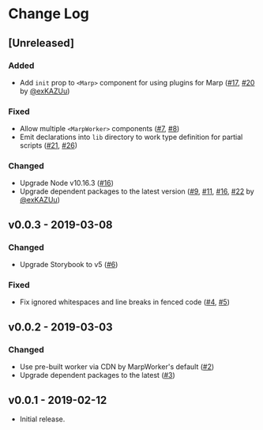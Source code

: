 # Change Log

## [Unreleased]

### Added

- Add `init` prop to `<Marp>` component for using plugins for Marp ([#17](https://github.com/marp-team/marp-react/issues/17), [#20](https://github.com/marp-team/marp-react/pull/20) by [@exKAZUu](https://github.com/exKAZUu))

### Fixed

- Allow multiple `<MarpWorker>` components ([#7](https://github.com/marp-team/marp-react/issues/7), [#8](https://github.com/marp-team/marp-react/pull/8))
- Emit declarations into `lib` directory to work type definition for partial scripts ([#21](https://github.com/marp-team/marp-react/issues/21), [#26](https://github.com/marp-team/marp-react/pull/26))

### Changed

- Upgrade Node v10.16.3 ([#16](https://github.com/marp-team/marp-react/pull/16))
- Upgrade dependent packages to the latest version ([#9](https://github.com/marp-team/marp-react/pull/9), [#11](https://github.com/marp-team/marp-react/pull/11), [#16](https://github.com/marp-team/marp-react/pull/16), [#22](https://github.com/marp-team/marp-react/pull/22) by [@exKAZUu](https://github.com/exKAZUu))

## v0.0.3 - 2019-03-08

### Changed

- Upgrade Storybook to v5 ([#6](https://github.com/marp-team/marp-react/pull/6))

### Fixed

- Fix ignored whitespaces and line breaks in fenced code ([#4](https://github.com/marp-team/marp-react/issues/4), [#5](https://github.com/marp-team/marp-react/pull/5))

## v0.0.2 - 2019-03-03

### Changed

- Use pre-built worker via CDN by MarpWorker's default ([#2](https://github.com/marp-team/marp-react/pull/2))
- Upgrade dependent packages to the latest ([#3](https://github.com/marp-team/marp-react/pull/3))

## v0.0.1 - 2019-02-12

- Initial release.
